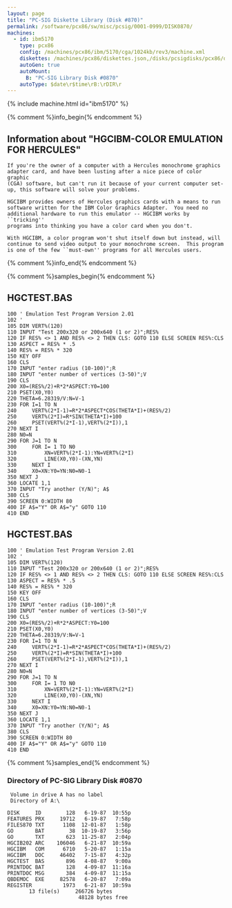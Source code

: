 ```yaml
---
layout: page
title: "PC-SIG Diskette Library (Disk #870)"
permalink: /software/pcx86/sw/misc/pcsig/0001-0999/DISK0870/
machines:
  - id: ibm5170
    type: pcx86
    config: /machines/pcx86/ibm/5170/cga/1024kb/rev3/machine.xml
    diskettes: /machines/pcx86/diskettes.json,/disks/pcsigdisks/pcx86/diskettes.json
    autoGen: true
    autoMount:
      B: "PC-SIG Library Disk #0870"
    autoType: $date\r$time\rB:\rDIR\r
---
```


{% include machine.html id="ibm5170" %}

{% comment %}info_begin{% endcomment %}

## Information about "HGCIBM-COLOR EMULATION FOR HERCULES"

    If you're the owner of a computer with a Hercules monochrome graphics
    adapter card, and have been lusting after a nice piece of color graphic
    (CGA) software, but can't run it because of your current computer set-
    up, this software will solve your problems.
    
    HGCIBM provides owners of Hercules graphics cards with a means to run
    software written for the IBM Color Graphics Adapter.  You need no
    additional hardware to run this emulator -- HGCIBM works by ``tricking''
    programs into thinking you have a color card when you don't.
    
    With HGCIBM, a color program won't shut itself down but instead, will
    continue to send video output to your monochrome screen.  This program
    is one of the few ``must-own'' programs for all Hercules users.
{% comment %}info_end{% endcomment %}

{% comment %}samples_begin{% endcomment %}

## HGCTEST.BAS

```bas
100	' Emulation Test Program Version 2.01
102	'
105	DIM VERT%(120)
110	INPUT "Test 200x320 or 200x640 (1 or 2)";RES%
120	IF RES% <> 1 AND RES% <> 2 THEN CLS: GOTO 110 ELSE SCREEN RES%:CLS
130	ASPECT = RES% * .5
140	RES% = RES% * 320
150	KEY OFF
160	CLS
170	INPUT "enter radius (10-100)";R
180	INPUT "enter number of vertices (3-50)";V
190	CLS
200	X0=(RES%/2)+R*2*ASPECT:Y0=100
210	PSET(X0,Y0)
220	THETA=6.28319/V:N=V-1
230	FOR I=1 TO N
240		VERT%(2*I-1)=R*2*ASPECT*COS(THETA*I)+(RES%/2)
250		VERT%(2*I)=R*SIN(THETA*I)+100
260		PSET(VERT%(2*I-1),VERT%(2*I)),1
270	NEXT I
280	N0=N
290	FOR J=1 TO N
300		FOR I= 1 TO N0
310			XN=VERT%(2*I-1):YN=VERT%(2*I)
320			LINE(X0,Y0)-(XN,YN)
330		NEXT I
340		X0=XN:Y0=YN:N0=N0-1
350	NEXT J
360	LOCATE 1,1
370	INPUT "Try another (Y/N)"; A$
380	CLS
390	SCREEN 0:WIDTH 80
400	IF A$="Y" OR A$="y" GOTO 110
410	END
```

## HGCTEST.BAS

```bas
100	' Emulation Test Program Version 2.01
102	'
105	DIM VERT%(120)
110	INPUT "Test 200x320 or 200x640 (1 or 2)";RES%
120	IF RES% <> 1 AND RES% <> 2 THEN CLS: GOTO 110 ELSE SCREEN RES%:CLS
130	ASPECT = RES% * .5
140	RES% = RES% * 320
150	KEY OFF
160	CLS
170	INPUT "enter radius (10-100)";R
180	INPUT "enter number of vertices (3-50)";V
190	CLS
200	X0=(RES%/2)+R*2*ASPECT:Y0=100
210	PSET(X0,Y0)
220	THETA=6.28319/V:N=V-1
230	FOR I=1 TO N
240		VERT%(2*I-1)=R*2*ASPECT*COS(THETA*I)+(RES%/2)
250		VERT%(2*I)=R*SIN(THETA*I)+100
260		PSET(VERT%(2*I-1),VERT%(2*I)),1
270	NEXT I
280	N0=N
290	FOR J=1 TO N
300		FOR I= 1 TO N0
310			XN=VERT%(2*I-1):YN=VERT%(2*I)
320			LINE(X0,Y0)-(XN,YN)
330		NEXT I
340		X0=XN:Y0=YN:N0=N0-1
350	NEXT J
360	LOCATE 1,1
370	INPUT "Try another (Y/N)"; A$
380	CLS
390	SCREEN 0:WIDTH 80
400	IF A$="Y" OR A$="y" GOTO 110
410	END
```

{% comment %}samples_end{% endcomment %}

### Directory of PC-SIG Library Disk #0870

     Volume in drive A has no label
     Directory of A:\

    DISK     ID        128   6-19-87  10:55p
    FEATURES PRX     19712   6-19-87   7:58p
    FILES870 TXT      1108  12-01-87   1:58p
    GO       BAT        38  10-19-87   3:56p
    GO       TXT       623  11-25-87   2:04p
    HGCIB202 ARC    106046   6-21-87  10:59a
    HGCIBM   COM      6710   5-20-87   1:15a
    HGCIBM   DOC     46402   7-15-87   4:32p
    HGCTEST  BAS       896   4-08-87   9:00a
    PRINTDOC BAT       128   4-09-87  11:16a
    PRINTDOC MSG       384   4-09-87  11:15a
    QBDEMOC  EXE     82578   6-20-87   7:09a
    REGISTER          1973   6-21-87  10:59a
           13 file(s)     266726 bytes
                           48128 bytes free
